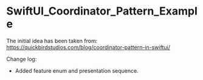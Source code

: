 #  SwiftUI_Coordinator_Pattern_Example

The initial idea has been taken from: 
https://quickbirdstudios.com/blog/coordinator-pattern-in-swiftui/

Change log:
- Added feature enum and presentation sequence.

